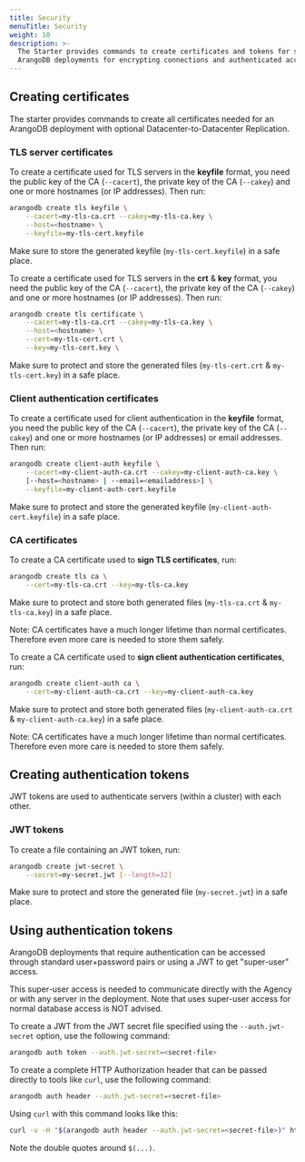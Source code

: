 ```yaml
---
title: Security
menuTitle: Security
weight: 10
description: >-
  The Starter provides commands to create certificates and tokens for securing
  ArangoDB deployments for encrypting connections and authenticated access control
---
```

## Creating certificates

The starter provides commands to create all certificates needed for an ArangoDB
deployment with optional Datacenter-to-Datacenter Replication.

### TLS server certificates

To create a certificate used for TLS servers in the **keyfile** format,
you need the public key of the CA (`--cacert`), the private key of
the CA (`--cakey`) and one or more hostnames (or IP addresses).
Then run:

```bash
arangodb create tls keyfile \
    --cacert=my-tls-ca.crt --cakey=my-tls-ca.key \
    --host=<hostname> \
    --keyfile=my-tls-cert.keyfile
```

Make sure to store the generated keyfile (`my-tls-cert.keyfile`) in a safe place.

To create a certificate used for TLS servers in the **crt** & **key** format,
you need the public key of the CA (`--cacert`), the private key of
the CA (`--cakey`) and one or more hostnames (or IP addresses).
Then run:

```bash
arangodb create tls certificate \
    --cacert=my-tls-ca.crt --cakey=my-tls-ca.key \
    --host=<hostname> \
    --cert=my-tls-cert.crt \
    --key=my-tls-cert.key \
```

Make sure to protect and store the generated files (`my-tls-cert.crt` & `my-tls-cert.key`) in a safe place.

### Client authentication certificates

To create a certificate used for client authentication in the **keyfile** format,
you need the public key of the CA (`--cacert`), the private key of
the CA (`--cakey`) and one or more hostnames (or IP addresses) or email addresses.
Then run:

```bash
arangodb create client-auth keyfile \
    --cacert=my-client-auth-ca.crt --cakey=my-client-auth-ca.key \
    [--host=<hostname> | --email=<emailaddress>] \
    --keyfile=my-client-auth-cert.keyfile
```

Make sure to protect and store the generated keyfile (`my-client-auth-cert.keyfile`) in a safe place.

### CA certificates

To create a CA certificate used to **sign TLS certificates**, run:

```bash
arangodb create tls ca \
    --cert=my-tls-ca.crt --key=my-tls-ca.key
```

Make sure to protect and store both generated files (`my-tls-ca.crt` & `my-tls-ca.key`) in a safe place.

Note: CA certificates have a much longer lifetime than normal certificates.
Therefore even more care is needed to store them safely.

To create a CA certificate used to **sign client authentication certificates**, run:

```bash
arangodb create client-auth ca \
    --cert=my-client-auth-ca.crt --key=my-client-auth-ca.key
```

Make sure to protect and store both generated files (`my-client-auth-ca.crt` & `my-client-auth-ca.key`)
in a safe place.

Note: CA certificates have a much longer lifetime than normal certificates.
Therefore even more care is needed to store them safely.

## Creating authentication tokens

JWT tokens are used to authenticate servers (within a cluster) with each other.

### JWT tokens

To create a file containing an JWT token, run:

```bash
arangodb create jwt-secret \
    --secret=my-secret.jwt [--length=32]
```

Make sure to protect and store the generated file (`my-secret.jwt`) in a safe place.

## Using authentication tokens

ArangoDB deployments that require authentication can be accessed through standard user+password
pairs or using a JWT to get "super-user" access.

This super-user access is needed to communicate directly with the Agency or with any server
in the deployment.
Note that uses super-user access for normal database access is NOT advised.

To create a JWT from the JWT secret file specified using the `--auth.jwt-secret` option,
use the following command:

```bash
arangodb auth token --auth.jwt-secret=<secret-file>
```

To create a complete HTTP Authorization header that can be passed directly to tools like `curl`,
use the following command:

```bash
arangodb auth header --auth.jwt-secret=<secret-file>
```

Using `curl` with this command looks like this:

```bash
curl -v -H "$(arangodb auth header --auth.jwt-secret=<secret-file>)" http://<database-ip>:8529/_api/version
```

Note the double quotes around `$(...)`.
